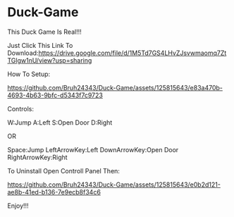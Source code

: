 # Duck-Game

This Duck Game Is Real!!!

Just Click This Link To Download:https://drive.google.com/file/d/1M5Td7GS4LHvZJsvwmaomq7ZtTGlgw1nU/view?usp=sharing

How To Setup:

https://github.com/Bruh24343/Duck-Game/assets/125815643/e83a470b-4693-4b63-9bfc-d5343f7c9723

Controls:

W:Jump
A:Left
S:Open Door
D:Right

OR

Space:Jump
LeftArrowKey:Left
DownArrowKey:Open Door
RightArrowKey:Right

To Uninstall Open Controll Panel Then:


https://github.com/Bruh24343/Duck-Game/assets/125815643/e0b2d121-ae8b-41ed-b136-7e9ecb8f34c6

Enjoy!!!

